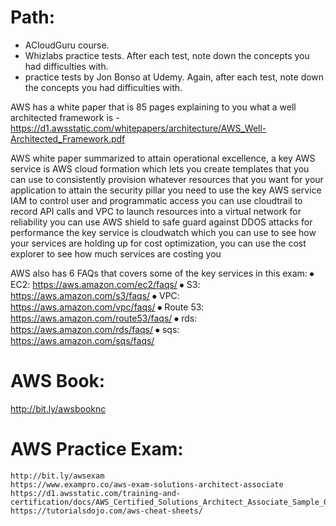 
# Path:

- ACloudGuru course.
- Whizlabs practice tests. After each test, note down the concepts you had difficulties with.
- practice tests by Jon Bonso at Udemy. Again, after each test, note down the concepts you had difficulties with.

AWS has a white paper that is 85 pages explaining to you what a well architected framework is - https://d1.awsstatic.com/whitepapers/architecture/AWS_Well-Architected_Framework.pdf

AWS white paper summarized 
  to attain operational excellence, a key AWS service is AWS cloud formation which lets you create templates that you can use to consistently provision whatever resources that you want for your application
  to attain the security pillar you need to use the key AWS service IAM to control user and programmatic access
  you can use cloudtrail to record API calls and VPC to launch resources into a virtual network
  for reliability you can use AWS shield to safe guard against DDOS attacks
  for performance the key service is cloudwatch which you can use to see how your services are holding up
  for cost optimization, you can use the cost explorer to see how much services are costing you
  
AWS also has 6 FAQs that covers some of the key services in this exam:
⦁ EC2: https://aws.amazon.com/ec2/faqs/
⦁ S3: https://aws.amazon.com/s3/faqs/
⦁ VPC: https://aws.amazon.com/vpc/faqs/
⦁ Route 53: https://aws.amazon.com/route53/faqs/
⦁ rds: https://aws.amazon.com/rds/faqs/
⦁ sqs: https://aws.amazon.com/sqs/faqs/


# AWS Book: 
http://bit.ly/awsbooknc

# AWS Practice Exam: 
    http://bit.ly/awsexam
    https://www.exampro.co/aws-exam-solutions-architect-associate
    https://d1.awsstatic.com/training-and-certification/docs/AWS_Certified_Solutions_Architect_Associate_Sample_Questions.pdf
    https://tutorialsdojo.com/aws-cheat-sheets/


